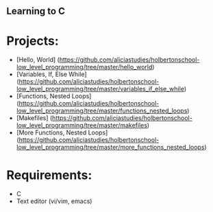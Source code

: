 ## Learning to C

# Projects:
- [Hello, World] (https://github.com/aliciastudies/holbertonschool-low_level_programming/tree/master/hello_world)
- [Variables, If, Else While] (https://github.com/aliciastudies/holbertonschool-low_level_programming/tree/master/variables_if_else_while)
- [Functions, Nested Loops] (https://github.com/aliciastudies/holbertonschool-low_level_programming/tree/master/functions_nested_loops)
- [Makefiles] (https://github.com/aliciastudies/holbertonschool-low_level_programming/tree/master/makefiles)
- [More Functions, Nested Loops] (https://github.com/aliciastudies/holbertonschool-low_level_programming/tree/master/more_functions_nested_loops)

# Requirements:
- C
- Text editor (vi/vim, emacs)
